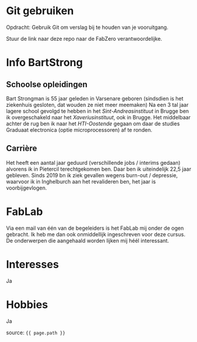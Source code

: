 # Git gebruiken

Opdracht: Gebruik Git om verslag bij te houden van je vooruitgang.

Stuur de link naar deze repo naar de FabZero verantwoordelijke.

# Info **BartStrong**

## Schoolse opleidingen

Bart Strongman is 55 jaar geleden in Varsenare geboren (sindsdien is het ziekenhuis gesloten, dat wouden ze niet meer meemaken)
Na een 3 tal jaar lagere school gevolgd te hebben in het _Sint-Andreasinstituut_ in Brugge ben ik overgeschakeld naar het _Xaveriusinstituut_, ook in Brugge.
Het middelbaar achter de rug ben ik naar het _HTI-Oostende_ gegaan om daar de studies Graduaat electronica (optie microprocessoren) af te ronden.

## Carrière

Het heeft een aantal jaar geduurd (verschillende jobs / interims gedaan) alvorens ik in Pietercil terechtgekomen ben.  Daar ben ik uiteindelijk 22,5 jaar gebleven.
Sinds 2019 bn ik ziek gevallen wegens burn-out / depressie, waarvoor ik in Inghelburch aan het revalideren ben, het jaar is voorbijgevlogen.

# FabLab

Via een mail van één van de begeleiders is het FabLab mij onder de ogen gebracht. Ik heb me dan ook onmiddellijk ingeschreven voor deze cursus.
De onderwerpen die aangehaald worden lijken mij héél interessant.

# Interesses

Ja

# Hobbies

Ja

source: `{{ page.path }}`
